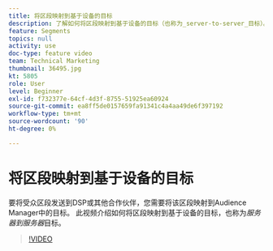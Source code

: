 ```yaml
---
title: 将区段映射到基于设备的目标
description: 了解如何将区段映射到基于设备的目标（也称为_server-to-server_目标）。 要将受众区段发送到DSP或其他合作伙伴，您需要将该区段映射到Audience Manager中的目标。
feature: Segments
topics: null
activity: use
doc-type: feature video
team: Technical Marketing
thumbnail: 36495.jpg
kt: 5805
role: User
level: Beginner
exl-id: f732377e-64cf-4d3f-8755-51925ea60924
source-git-commit: ea8ff5de0157659fa91341c4a4aa49de6f397192
workflow-type: tm+mt
source-wordcount: '90'
ht-degree: 0%

---
```


# 将区段映射到基于设备的目标

要将受众区段发送到DSP或其他合作伙伴，您需要将该区段映射到Audience Manager中的目标。 此视频介绍如何将区段映射到基于设备的目标，也称为&#x200B;_服务器到服务器_&#x200B;目标。

>[!VIDEO](https://video.tv.adobe.com/v/36495/?quality=12&learn=on)
